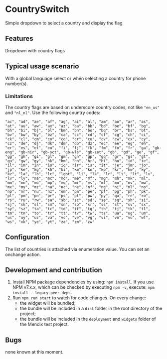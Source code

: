 # CountrySwitch
Simple dropdown to select a country and display the flag

## Features
Dropdown with country flags

## Typical usage scenario
With a global language select or when selecting a country for phone number(s).

### Limitations
The country flags are based on underscore country codes, not like `"en_us"` and `"nl_nl"`. Use the following country codes:

`"ac", "ad", "ae", "af", "ag", "ai", "al", "am", "ao", "ar", "as",
  "at", "au", "aw", "ax", "az", "ba", "bb", "bd", "be", "bf", "bg", "bh", "bi",
  "bj", "bl", "bm", "bn", "bo", "bq", "br", "bs", "bt", "bv", "bw", "by", "bz",
  "ca", "cc", "cd", "cf", "cg", "ch", "ci", "ck", "cl", "cm", "cn", "co", "cr",
  "cu", "cv", "cw", "cx", "cy", "cz", "de", "dj", "dk", "dm", "do", "dz", "ec",
  "ee", "eg", "eh", "er", "es", "et", "eu", "fi", "fj", "fk", "fm", "fo", "fr",
  "ga", "gb-eng", "gb-nir", "gb-sct", "gb-wls", "gb-zet", "gb", "gd", "ge", "gf",
  "gg", "gh", "gi", "gl", "gm", "gn", "gp", "gq", "gr", "gs", "gt", "gu", "gw",
  "gy", "hk", "hm", "hn", "hr", "ht", "hu", "id", "ie", "il", "im", "in", "io",
  "iq", "ir", "is", "it", "je", "jm", "jo", "jp", "ke", "kg", "kh", "ki", "km",
  "kn", "kp", "kr", "kw", "ky", "kz", "la", "lb", "lc", "lgbt", "li", "lk", "lr",
  "ls", "lt", "lu", "lv", "ly", "ma", "mc", "md", "me", "mf", "mg", "mh", "mk",
  "ml", "mm", "mn", "mo", "mp", "mq", "mr", "ms", "mt", "mu", "mv", "mw", "mx",
  "my", "mz", "na", "nc", "ne", "nf", "ng", "ni", "nl", "no", "np", "nr", "nu",
  "nz", "om", "pa", "pe", "pf", "pg", "ph", "pk", "pl", "pm", "pn", "pr", "ps",
  "pt", "pw", "py", "qa", "re", "ro", "rs", "ru", "rw", "sa", "sb", "sc", "sd",
  "se", "sg", "sh", "si", "sj", "sk", "sl", "sm", "sn", "so", "sr", "ss", "st",
  "sv", "sx", "sy", "sz", "ta", "tc", "td", "tf", "tg", "th", "tj", "tk", "tl",
  "tm", "tn", "to", "tr", "tt", "tv", "tw", "tz", "ua", "ug", "um", "us", "uy",
  "uz", "va", "vc", "ve", "vg", "vi", "vn", "vu", "wf", "ws", "xk", "ye", "yt",
  "za", "zm", "zw"`

## Configuration
The list of countries is attached via enumeration value. You can set an onchange action.

## Development and contribution
1. Install NPM package dependencies by using: `npm install`. If you use NPM v7.x.x, which can be checked by executing `npm -v`, execute: `npm install --legacy-peer-deps`.
1. Run `npm run start` to watch for code changes. On every change:
    - the widget will be bundled;
    - the bundle will be included in a `dist` folder in the root directory of the project;
    - the bundle will be included in the `deployment` and `widgets` folder of the Mendix test project.


## Bugs
none known at this moment.